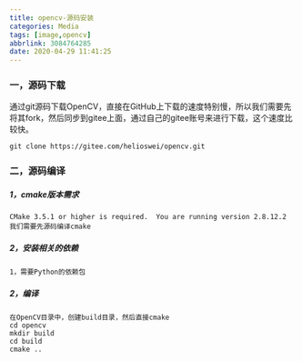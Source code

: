```yaml
---
title: opencv-源码安装
categories: Media
tags: [image,opencv]
abbrlink: 3084764285
date: 2020-04-29 11:41:25
---
```


### 一，源码下载

​		通过git源码下载OpenCV，直接在GitHub上下载的速度特别慢，所以我们需要先将其fork，然后同步到gitee上面，通过自己的gitee账号来进行下载，这个速度比较快。

~~~
git clone https://gitee.com/helioswei/opencv.git
~~~



### 二，源码编译

##### 1，cmake版本需求

~~~
CMake 3.5.1 or higher is required.  You are running version 2.8.12.2
我们需要先源码编译cmake
~~~



##### 2，安装相关的依赖

~~~
1，需要Python的依赖包

~~~



##### 2，编译

~~~
在OpenCV目录中，创建build目录，然后直接cmake
cd opencv
mkdir build
cd build
cmake ..
~~~

